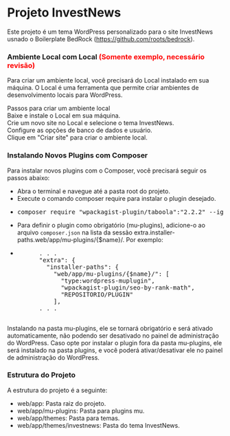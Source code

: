 # Projeto InvestNews

Este projeto é um tema WordPress personalizado para o site InvestNews usnado o Boilerplate BedRock (https://github.com/roots/bedrock).

### Ambiente Local com Local <font color="red">(Somente exemplo, necessário revisão)</font>

Para criar um ambiente local, você precisará do Local instalado em sua máquina. O Local é uma ferramenta que permite criar ambientes de desenvolvimento locais para WordPress.

Passos para criar um ambiente local <br>
Baixe e instale o Local em sua máquina. <br>
Crie um novo site no Local e selecione o tema InvestNews. <br>
Configure as opções de banco de dados e usuário. <br>
Clique em "Criar site" para criar o ambiente local. <br>

### Instalando Novos Plugins com Composer
Para instalar novos plugins com o Composer, você precisará seguir os passos abaixo:

<ul>
  <li>Abra o terminal e navegue até a pasta root do projeto.</li>
  <li>Execute o comando composer require <nome-do-plugin> para instalar o plugin desejado.</li>
  <li><pre>composer require "wpackagist-plugin/taboola":"2.2.2" --ignore-platform-reqs</pre></li>
  <li>Para definir o plugin como obrigatório (mu-plugins), adicione-o ao arquivo <code>composer.json</code> na lista da sessão
  extra.installer-paths.web/app/mu-plugins/{$name}/. Por exemplo:</li>
  <li>
    <pre>
      . . .
      "extra": {
        "installer-paths": {
          "web/app/mu-plugins/{$name}/": [
            "type:wordpress-muplugin",
            "wpackagist-plugin/seo-by-rank-math",
            "REPOSITORIO/PLUGIN"
          ],
      . . .
    </pre>
  </li> 
</ul>

Instalando na pasta mu-plugins, ele se tornará obrigatório e será ativado automaticamente, não podendo ser desativado no painel de administração do WordPress.
Caso opte por instalar o plugin fora da pasta mu-plugins, ele será instalado na pasta plugins, e você poderá ativar/desativar ele no painel de administração do WordPress.

### Estrutura do Projeto

A estrutura do projeto é a seguinte:

<ul>
  <li>
    web/app: Pasta raiz do projeto.
  </li>
  <li>
    web/app/mu-plugins: Pasta para plugins mu.
  </li>
  <li>
    web/app/themes: Pasta para temas.
  </li>
  <li>
    web/app/themes/investnews: Pasta do tema InvestNews.
  </li>
</ul>
